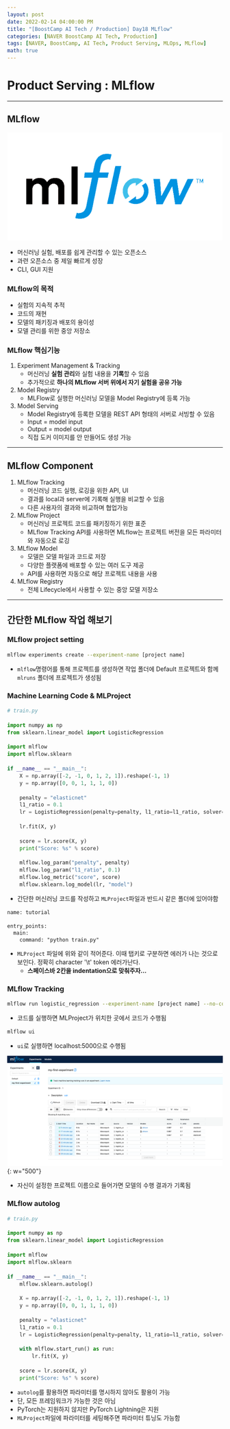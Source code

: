 ```yaml
---
layout: post
date: 2022-02-14 04:00:00 PM
title: "[BoostCamp AI Tech / Production] Day18 MLflow"
categories: [NAVER BoostCamp AI Tech, Production]
tags: [NAVER, BoostCamp, AI Tech, Product Serving, MLOps, MLflow]
math: true
---
```

# Product Serving : MLflow

---

## MLflow

![](/image/boostcamp/prod_serve/MLFlow-logo_white.png)

- 머신러닝 실험, 배포를 쉽게 관리할 수 있는 오픈소스
- 과련 오픈소스 중 제일 빠르게 성장
- CLI, GUI 지원

### MLflow의 목적

- 실험의 지속적 추적
- 코드의 재현
- 모델의 패키징과 배포의 용이성
- 모델 관리를 위한 중앙 저장소

### MLflow 핵심기능

1. Experiment Management & Tracking
   - 머신러닝 **실험 관리**와 실험 내용을 **기록**할 수 있음
   - 추가적으로 **하나의 MLflow 서버 위에서 자기 실험을 공유 가능**
2. Model Registry
   - MLFlow로 실행한 머신러닝 모델을 Model Registry에 등록 가능
3. Model Serving
   - Model Registry에 등록한 모델을 REST API 형태의 서버로 서빙할 수 있음
   - Input = model input
   - Output = model output
   - 직접 도커 이미지를 안 만들어도 생성 가능

---

## MLflow Component

1. MLflow Tracking
   - 머신러닝 코드 실행, 로깅을 위한 API, UI
   - 결과를 local과 server에 기록해 실행을 비교할 수 있음
   - 다른 사용자의 결과와 비교하며 협업가능
2. MLflow Project
   - 머신러닝 프로젝트 코드를 패키징하기 위한 표준
   - MLflow Tracking API를 사용하면 MLflow는 프로젝트 버전을 모든 파라미터와 자동으로 로깅
3. MLflow Model
   - 모델은 모델 파일과 코드로 저장
   - 다양한 플랫폼에 배포할 수 있는 여러 도구 제공
   - API를 사용하면 자동으로 해당 프로젝트 내용을 사용
4. MLflow Registry
   - 전체 Lifecycle에서 사용할 수 있는 중앙 모델 저장소

---

## 간단한 MLflow 작업 해보기

### MLflow project setting

```bash
mlflow experiments create --experiment-name [project name]
```

- `mlflow`명령어를 통해 프로젝트를 생성하면 작업 폴더에 Default 프로젝트와 함께 `mlruns` 폴더에 프로젝트가 생성됨

### Machine Learning Code & MLProject

```python
# train.py

import numpy as np
from sklearn.linear_model import LogisticRegression

import mlflow
import mlflow.sklearn

if __name__ == "__main__":
	X = np.array([-2, -1, 0, 1, 2, 1]).reshape(-1, 1)
	y = np.array([0, 0, 1, 1, 1, 0])

	penalty = "elasticnet"
	l1_ratio = 0.1
	lr = LogisticRegression(penalty=penalty, l1_ratio=l1_ratio, solver="saga")

	lr.fit(X, y)

	score = lr.score(X, y)
	print("Score: %s" % score)

	mlflow.log_param("penalty", penalty)
	mlflow.log_param("l1_ratio", 0.1)
	mlflow.log_metric("score", score)
	mlflow.sklearn.log_model(lr, "model")
```

- 간단한 머신러닝 코드를 작성하고 `MLProject`파일과 반드시 같은 폴더에 있어야함

```
name: tutorial

entry_points:
  main:
    command: "python train.py"
```

- `MLProject` 파일에 위와 같이 적어준다. 이때 탭키로 구분하면 에러가 나는 것으로 보인다. 정확히 character '\t' token 에러가난다.
  - **스페이스바 2칸을 indentation으로 맞춰주자...**

### MLflow Tracking

```bash
mlflow run logistic_regression --experiment-name [project name] --no-conda
```

- 코드를 실행하면 MLProject가 위치한 곳에서 코드가 수행됨
  
```bash
mlflow ui
```

- `ui`로 실행하면 localhost:5000으로 수행됨

![](/image/boostcamp/prod_serve/mlflow1.png){: w="500"}

- 자신이 설정한 프로젝트 이름으로 들어가면 모델의 수행 결과가 기록됨


### MLflow autolog

```python
# train.py

import numpy as np
from sklearn.linear_model import LogisticRegression

import mlflow
import mlflow.sklearn

if __name__ == "__main__":
	mlflow.sklearn.autolog()

	X = np.array([-2, -1, 0, 1, 2, 1]).reshape(-1, 1)
	y = np.array([0, 0, 1, 1, 1, 0])

	penalty = "elasticnet"
	l1_ratio = 0.1
	lr = LogisticRegression(penalty=penalty, l1_ratio=l1_ratio, solver="saga")

	with mlflow.start_run() as run:
		lr.fit(X, y)
     
	score = lr.score(X, y)
	print("Score: %s" % score)
```

- `autolog`를 활용하면 파라미터를 명시하지 않아도 활용이 가능
- 단, 모든 프레임워크가 가능한 것은 아님
- PyTorch는 지원하지 않지만 PyTorch Lightning은 지원
- `MLProject`파일에 파라미터를 세팅해주면 파라미터 튜닝도 가능함